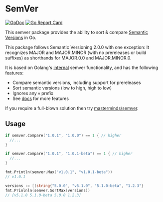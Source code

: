 # SemVer

[![GoDoc](https://godoc.org/github.com/axllent/semver?status.svg)](https://godoc.org/github.com/axllent/semver)
[![Go Report Card](https://goreportcard.com/badge/github.com/axllent/semver)](https://goreportcard.com/report/github.com/axllent/semver)

This semver package provides the ability to sort & compare [Semantic Versions](https://semver.org/) in Go. 

This package follows Semantic Versioning 2.0.0 with one exception: It recognizes MAJOR and MAJOR.MINOR (with no prereleases or build suffixes) as shorthands for MAJOR.0.0 and MAJOR.MINOR.0.

It is based on Golang's [internal](https://github.com/golang/mod/blob/master/semver/semver.go) semver functionality, and has the following features:

- Compare semantic versions, including support for prereleases
- Sort semantic versions (low to high, high to low)
- Ignores any `v` prefix
- See [docs](https://godoc.org/github.com/axllent/semver) for more features

If you require a full-blown solution then try [masterminds/semver](https://github.com/masterminds/semver).


## Usage

```go
if semver.Compare("1.0.1", "1.0.0") == 1 { // higher
  //...
}

if semver.Compare("1.0.1", "1.0.1-beta") == 1 { // higher
  //...
}

fmt.Println(semver.Max("v1.0.1", "v1.0.1-beta"))
// v1.0.1

versions := []string{"5.0.0", "v5.1.0", "5.1.0-beta", "1.2.3"}
fmt.Prinlnln(semver.SortMax(versions))
// [v5.1.0 5.1.0-beta 5.0.0 1.2.3]
```
